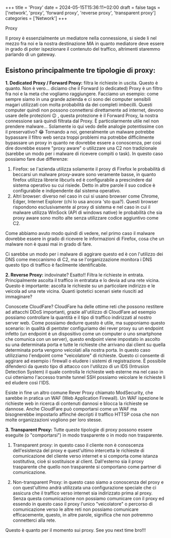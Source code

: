 +++
title = 'Proxy'
date = 2024-05-15T15:36:11+02:00
draft = false
tags = ['network', 'proxy', 'forward proxy', 'reverse proxy', 'transparent proxy']
categories = ['Network']
+++

Proxy

Il proxy è essenzialmente un mediatore nella connessione, si siede li nel mezzo fra noi e la nostra destinazione MA in quanto mediatore deve essere in grado di poter ispezionare il contenuto del traffico, altrimenti staremmo parlando di un gateway. 

## Esistono principalmente tre tipologie di proxy: 

**1. Dedicated Proxy / Forward Proxy:** 
filtra le richieste in uscita. Questo  è quanto. Non è vero... diciamo che il Forward (o dedicated) Proxy è un filtro fra noi e la meta che vogliamo raggiungere. Facciamo un esempio: come sempre siamo in una grande azienda e ci sono dei computer sensibili magari utilizzati con molta probabilità da dei completi imbecilli. Questi computer quindi non possono connettersi direttamente ad internet, devono usare delle protezioni :wink: , questa protezione è il Forward Proxy, la nostra connessione sarà quindi filtrata dal Proxy. È particolarmente utile nel non prendere malware... Solamente io qui vedo delle analogie potentissime con il preservativo? :joy: Tornando a noi, generalmente un malware potrebbe bypassare il filtro web senza troppi problemi ma potrebbe difficilmente bypassare un proxy in quanto ne dovrebbe essere a conoscenza, per così dire dovrebbe essere "proxy aware" o utilizzare una C2 non tradizionale (sarebbe un modo per i malware di ricevere compiti o task). In questo caso possiamo fare due differenze: 

1. Firefox: se l'azienda utilizza solamente il proxy di Firefox le probabilità di beccarsi un malware proxy-aware sono veramente basse, in quanto firefox utilizza librerie libcurls ed è configurabile a prescindere dal sistema operativo su cui risiede. Detto in altre parole il suo codice è configurabile e indipendente dal sistema operativo.
2. Altri browser: diverso nel caso in cui si usano browser come Chrome, Edger, Internet Explorer (chi lo usa ancora 'sto qua?). Questi browser rispondono esclusivamente al proxy di sistema e nel caso in cui il malware utilizza WinSock (API di windows native) le probabilità che sia proxy aware sono molto alte senza utilizzare codice aggiuntivo come C2.

Come abbiamo avuto modo quindi di vedere, nel primo caso il malware dovrebbe essere in grado di ricevere le informazioni di Firefox, cosa che un malware non è quasi mai in grado di fare. 

Ci sarebbe un modo per i malware di aggirare questo ed è con l'utilizzo dei DNS come meccanismo di C2, ma se l'organizzazione monitora i DNS questo tipo di traffico è facilmente identificabile. 

**2. Reverse Proxy:**
indovinate? Esatto!! Filtra le richieste in entrata. Principalmente ascolta il traffico in entratata e lo devia ad una rete vicina. Questo è importante: ascolta le richieste su un particolare indirizzo e le veicola ad una rete vicina. Quanti ipotetici scenari siete riusciti ad immaginare? 

Conoscete CloudFare? CloudFare ha delle ottime reti che possono restitere ad attacchi DDoS importanti, grazie all'utilizzo di CloudFare ad esempio possiamo controllare la quantità e il tipo di traffico indirizzati al nostro server web. Come possiamo dedurre questo è utile, ma supponiamo questo scenario: in qualità di pentster configuriamo dei rever proxy su un endpoint infetto (un endpoint è un dispositivo come un computer o uno smartphone che comunica con un server), questo endpoint viene impostato in ascolto su una determinata porta e tutte le richieste che arrivano dai client su quella determinata porta vengono veicolati alla nostra porta. In questo caso utilizziamo l'endpoint come "veicolatore" di richieste. Questo ci consente di aggirare ad esempio i firewall o eludere i sistemi di registrazione. È possibile difenderci da questo tipo di attacco con l'utilizzo di un IDS (Intrusion Detection System) il quale controlla le richieste web esterne ma nel caso in cui otteniamo l'accesso tramite tunnel SSH possiamo veicolare le richieste li ed eludere così l'IDS.

Esiste in fine un altro comune Rever Proxy chiamato ModSecurity, che sarebbe in pratica un WAF (Web Application Firewall). Un WAF ispezione le richieste web in ricerca di contenuti dannosi e blocca la richieste se dannose. Anche CloudFare può comportarsi come un WAF ma bisognerebbe impostarlo affinché decripti il traffico HTTSP cosa che non molte organizzazioni vogliono per loro stesse.  

**3. Transparent Proxy:** 
Tutte queste tipologie di proxy possono essere eseguite (o "comportarsi") in modo trasparente o in modo non trasparente. 

1. Transparent proxy: in questo caso il cliente non è conoscenza dell'esistenza del proxy e quest'ultimo intercetta le richieste di comunicazione del cliente verso internet e si comporta come istanza sostitutiva, cioè si sostituisce al client. Dall'esterno sia il proxy trasparente che quello non trasparente si comportano come partner di comunicazione. 

2. Non-transparent Proxy: in questo caso siamo a conoscenza del proxy e con quest'ultimo andrà utilizzata una configurazione speciale che ci assicura che il traffico verso internet sia indirizzato prima al proxy. Senza questa comunicazione non possiamo comunicare con il proxy ed essendo in questo caso il proxy l'unico "veicolatore" o percorso di comunicazione verso le altre reti non possiamo comunicare efficacemente, questo, in altre parole, significa che non potremmo connetterci alla rete. 

Questo è quanto per il momento sui proxy. See you next time bro!!!


